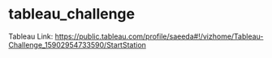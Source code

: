# tableau_challenge

Tableau Link:
https://public.tableau.com/profile/saeeda#!/vizhome/Tableau-Challenge_15902954733590/StartStation

